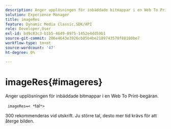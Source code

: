 ```yaml
---
description: Anger upplösningen för inbäddade bitmappar i en Web To Print-begäran.
solution: Experience Manager
title: imageRes
feature: Dynamic Media Classic,SDK/API
role: Developer,User
exl-id: bd9c83c3-b1b5-4649-8975-1452e4dd59b1
source-git-commit: 206e4643e3926cb85b4be2189743578f88180be7
workflow-type: tm+mt
source-wordcount: '47'
ht-degree: 0%

---
```


# imageRes{#imageres}

Anger upplösningen för inbäddade bitmappar i en Web To Print-begäran.

` imageRes=< *`tal`*>`

300 rekommenderas vid utskrift. Ju större tal, desto mer tid krävs för att återge bilden.
